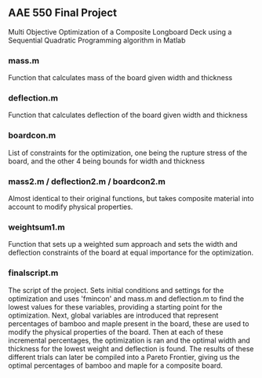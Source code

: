 ## AAE 550 Final Project
Multi Objective Optimization of a Composite Longboard Deck using a Sequential Quadratic Programming algorithm in Matlab

### mass.m
Function that calculates mass of the board given width and thickness

### deflection.m
Function that calculates deflection of the board given width and thickness

### boardcon.m
List of constraints for the optimization, one being the rupture stress of the board, and the other 4 being bounds for width and thickness

### mass2.m / deflection2.m / boardcon2.m
Almost identical to their original functions, but takes composite material into account to modify physical properties.

### weightsum1.m
Function that sets up a weighted sum approach and sets the width and deflection constraints of the board at equal importance for the optimization.

### finalscript.m
The script of the project. Sets initial conditions and settings for the optimization and uses 'fmincon' and mass.m and deflection.m to find the lowest values for these variables, providing a starting point for the optimization. Next, global variables are introduced that represent percentages of bamboo and maple present in the board, these are used to modify the physical properties of the board. Then at each of these incremental percentages, the optimization is ran and the optimal width and thickness for the lowest weight and deflection is found. The results of these different trials can later be compiled into a Pareto Frontier, giving us the optimal percentages of bamboo and maple for a composite board.

